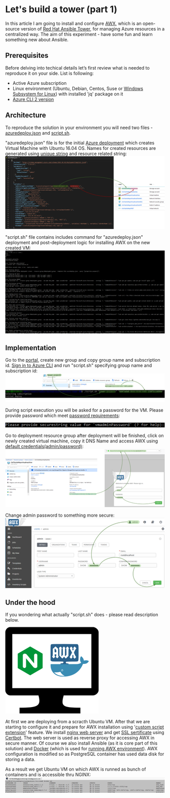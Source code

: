 # Let's build a tower (part 1)

In this article I am going to install and configure [AWX](https://github.com/ansible/awx), which is an open-source version of [Red Hat Ansible Tower](https://www.ansible.com/products/tower), for managing Azure resources in a centralized way. The aim of this experiment - have some fun and learn something new about Ansible.

## Prerequisites

Before delving into techical details let’s first review what is needed to reproduce it on your side. List is following:
* Active Azure subscription
* Linux environment (Ubuntu, Debian, Centos, Suse or [Windows Subsystem for Linux](https://docs.microsoft.com/en-us/windows/wsl/install-win10)) with installed 'jq' package on it
* [Azure CLI 2 version](https://docs.microsoft.com/en-us/cli/azure/install-azure-cli?view=azure-cli-latest)

## Architecture

To reproduce the solution in your environment you will need two files - [azuredeploy.json](azuredeploy.json) and [script.sh](script.sh). 

"azuredeploy.json" file is for the initial [Azure deployment](https://docs.microsoft.com/en-us/azure/azure-resource-manager/resource-group-template-deploy-cli) which creates Virtual Machine with Ubuntu 16.04 OS. Names for created resources are generated using [unique string](https://docs.microsoft.com/en-us/azure/azure-resource-manager/resource-group-template-functions-string#uniquestring) and resource related string:
![Azure Deployment Template](/images/ansible-tower/depoyment.png)

"script.sh" file contains includes command for "azuredeploy.json" deployment and post-deployment logic for installing AWX on the new created VM:
![script.sh](/images/ansible-tower/script_sh.PNG)

## Implementation

Go to the [portal](https://portal.azure.com), create new group and copy group name and subscription id. [Sign in to Azure CLI](https://docs.microsoft.com/en-us/cli/azure/authenticate-azure-cli?view=azure-cli-latest#sign-in-with-credentials-on-the-command-line) and run "script.sh" specifying group name and subscription id:
![Running the script](/images/ansible-tower/script_exec.png)

During script execution you will be asked for a password for the VM. Please provide password which meet [password requirements](https://docs.microsoft.com/en-us/azure/virtual-machines/windows/faq#what-are-the-password-requirements-when-creating-a-vm):

![Password](/images/ansible-tower/password.png)

Go to deployment resource group after deployment will be finished, click on newly created virtual machine, copy it DNS Name and access AWX using [default credentials(admin/password)](https://docs.ansible.com/ansible-tower/latest/html/quickstart/login_superuser.html):
![VM DNS name](/images/ansible-tower/get_dns_name.png) 

Change admin password to something more secure:
![Password change](/images/ansible-tower/change_admin_password.png)

## Under the hood

If you wondering what actually "script.sh" does - please read description below.

![Overview](/images/ansible-tower/result.png) 

At first we are deploying from a scracth Ubuntu VM. After that we are starting to configure it and prepare for AWX installation using '[custom script extension](https://docs.microsoft.com/en-us/azure/virtual-machines/extensions/custom-script-linux)' feature. We install [nginx web server](https://nginx.org/en/) and get [SSL sertificate](https://letsencrypt.org/how-it-works/) using [Certbot](https://certbot.eff.org/lets-encrypt/ubuntuxenial-apache.html). The web server is used as reverse proxy for accessing AWX in secure manner. Of course we also install Ansible (as it is core part of this solution) and [Docker](https://docs.docker.com/get-started/) (which is used for [running AWX environment](https://github.com/ansible/awx/blob/devel/INSTALL.md#docker-or-docker-compose)). AWX configuration is modified so as PostgreSQL container has used data disk for storing a data.

As a result we get Ubuntu VM on which AWX is runned as bunch of containers and is accessible thru NGINX:
![Docker](/images/ansible-tower/docker_containers.png) 
